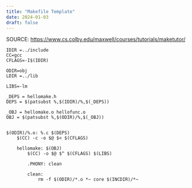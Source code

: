```yaml
---
title: "Makefile Template"
date: 2024-01-03
draft: false
---
```


SOURCE: https://www.cs.colby.edu/maxwell/courses/tutorials/maketutor/


```
IDIR =../include
CC=gcc
CFLAGS=-I$(IDIR)

ODIR=obj
LDIR =../lib

LIBS=-lm

_DEPS = hellomake.h
DEPS = $(patsubst %,$(IDIR)/%,$(_DEPS))

_OBJ = hellomake.o hellofunc.o 
OBJ = $(patsubst %,$(ODIR)/%,$(_OBJ))


$(ODIR)/%.o: %.c $(DEPS)
    $(CC) -c -o $@ $< $(CFLAGS)

    hellomake: $(OBJ)
        $(CC) -o $@ $^ $(CFLAGS) $(LIBS)

        .PHONY: clean

        clean:
            rm -f $(ODIR)/*.o *~ core $(INCDIR)/*~ 
```
